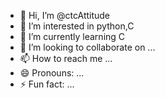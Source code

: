 - 👋 Hi, I’m @ctcAttitude
- 👀 I’m interested in python,C
- 🌱 I’m currently learning C
- 💞️ I’m looking to collaborate on ...
- 📫 How to reach me ...
- 😄 Pronouns: ...
- ⚡ Fun fact: ...

<!---
ctcAttitude/ctcAttitude is a ✨ special ✨ repository because its `README.md` (this file) appears on your GitHub profile.
You can click the Preview link to take a look at your changes.
--->
